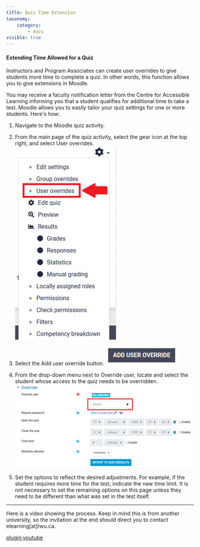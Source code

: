 ```yaml
---
title: Quiz Time Extension
taxonomy:
    category:
        - docs
visible: true
---
```


#### Extending Time Allowed for a Quiz

 Instructors and Program Associates can create user overrides to give students more time to complete a quiz. In other words, this function allows you to give extensions in Moodle.

You may receive a faculty notification letter from the Centre for Accessible Learning informing you that a student qualifies for additional time to take a test. Moodle allows you to easily tailor your quiz settings for one or more students. Here's how:

1. Navigate to the Moodle quiz activity.

2. From the main page of the quiz activity, select the gear icon at the top right, and select User overrides.
![](override.png)
3. Select the Add user override button.
![](add-override.png)
4. From the drop-down menu next to Override user, locate and select the student whose access to the quiz needs to be overridden.
![](override-settings.png)
5. Set the options to reflect the desired adjustments. For example, if the student requires more time for the test, indicate the new time limit. It is not necessary to set the remaining options on this page unless they need to be different than what was set in the test itself.

---

Here is a video showing the process. Keep in mind this is from another university, so the invitation at the end should direct you to contact elearning[at]twu.ca.

[plugin:youtube](https://youtu.be/ZGCszX73s1U)
